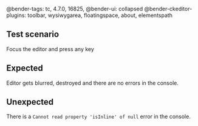 @bender-tags: tc, 4.7.0, 16825,
@bender-ui: collapsed
@bender-ckeditor-plugins: toolbar, wysiwygarea, floatingspace, about, elementspath

## Test scenario

Focus the editor and press any key

## Expected

Editor gets blurred, destroyed and there are no errors in the console.

## Unexpected

There is a `Cannot read property 'isInline' of null` error in the console.
